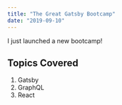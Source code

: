 ```yaml
---
title: "The Great Gatsby Bootcamp"
date: "2019-09-10"
---
```


I just launched a new bootcamp!

## Topics Covered

1. Gatsby
2. GraphQL
3. React